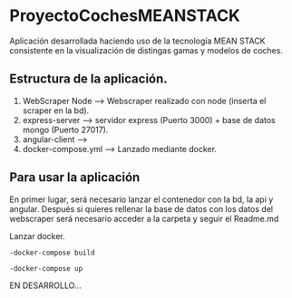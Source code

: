 # ProyectoCochesMEANSTACK
Aplicación desarrollada haciendo uso de la tecnología MEAN STACK consistente en la visualización de distingas gamas y modelos de coches.

## Estructura de la aplicación.
1. WebScraper Node --> Webscraper realizado con node (inserta el scraper en la bd).
2. express-server --> servidor express (Puerto 3000) + base de datos mongo (Puerto 27017).
3. angular-client --> 
4. docker-compose.yml --> Lanzado mediante docker.

## Para usar la aplicación
En primer lugar, será necesario lanzar el contenedor con la bd, la api y angular. Después si quieres rellenar la base de datos con los datos del webscraper será necesario acceder a la carpeta y seguir el Readme.md

Lanzar docker.

```ssh
-docker-compose build
````
```ssh
-docker-compose up
```

EN DESARROLLO...

